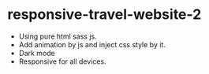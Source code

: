 # responsive-travel-website-2

-  Using pure html sass js.
-  Add animation by js and inject css style by it.
-  Dark mode 
-  Responsive for all devices.

